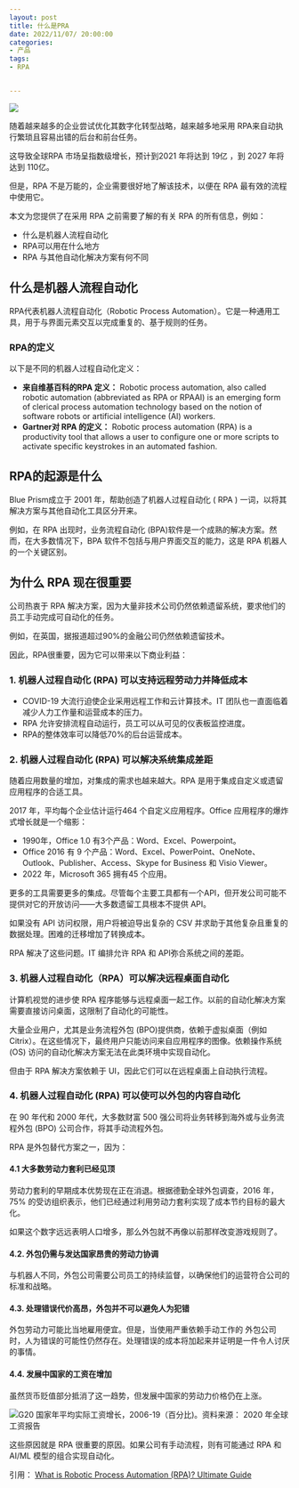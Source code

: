 ```yaml
---
layout: post
title: 什么是PRA
date: 2022/11/07/ 20:00:00
categories:
- 产品
tags:
- RPA


---
```


![](https://pics.naaln.com/blog/2022-11-15-931061.jpeg-basicBlog)

随着越来越多的企业尝试优化其数字化转型战略，越来越多地采用 RPA来自动执行繁琐且容易出错的后台和前台任务。  

这导致全球RPA 市场呈指数级增长，预计到2021 年将达到 19亿 ，到 2027 年将达到 110亿。 

但是，RPA 不是万能的，企业需要很好地了解该技术，以便在 RPA 最有效的流程中使用它。 

本文为您提供了在采用 RPA 之前需要了解的有关 RPA 的所有信息，例如：

* 什么是机器人流程自动化
* RPA可以用在什么地方
* RPA 与其他自动化解决方案有何不同

## 什么是机器人流程自动化

RPA代表机器人流程自动化（Robotic Process Automation）。它是一种通用工具，用于与界面元素交互以完成重复的、基于规则的任务。

### RPA的定义

以下是不同的机器人过程自动化定义：

* **来自维基百科的RPA 定义：** Robotic process automation, also called robotic automation (abbreviated as RPA or RPAAI) is an emerging form of clerical process automation technology based on the notion of software robots or artificial intelligence (AI) workers.
* **Gartner对 RPA 的定义：** Robotic process automation (RPA) is a productivity tool that allows a user to configure one or more scripts to activate specific keystrokes in an automated fashion.

## RPA的起源是什么

Blue Prism成立于 2001 年，帮助创造了机器人过程自动化 ( RPA ) 一词，以将其解决方案与其他自动化工具区分开来。

例如，在 RPA 出现时，业务流程自动化 (BPA)软件是一个成熟的解决方案。然而，在大多数情况下，BPA 软件不包括与用户界面交互的能力，这是 RPA 机器人的一个关键区别。

## 为什么 RPA 现在很重要

公司热衷于 RPA 解决方案，因为大量非技术公司仍然依赖遗留系统，要求他们的员工手动完成可自动化的任务。 

例如，在英国，据报道超过90%的金融公司仍然依赖遗留技术。 

因此，RPA很重要，因为它可以带来以下商业利益：

### 1. 机器人过程自动化 (RPA) 可以支持远程劳动力并降低成本

* COVID-19 大流行迫使企业采用远程工作和云计算技术。IT 团队也一直面临着减少人力工作量和运营成本的压力。 
* RPA 允许安排流程自动运行，员工可以从可见的仪表板监控进度。
* RPA的整体效率可以降低70%的后台运营成本。 

### 2. 机器人过程自动化 (RPA) 可以解决系统集成差距

随着应用数量的增加，对集成的需求也越来越大。RPA 是用于集成自定义或遗留应用程序的合适工具。

2017 年，平均每个企业估计运行464 个自定义应用程序。Office 应用程序的爆炸式增长就是一个缩影：

* 1990年，Office 1.0 有3个产品：Word、Excel、Powerpoint。
* Office 2016 有 9 个产品：Word、Excel、PowerPoint、OneNote、Outlook、Publisher、Access、Skype for Business 和 Visio Viewer。
* 2022 年，Microsoft 365 拥有45 个应用。

更多的工具需要更多的集成。尽管每个主要工具都有一个API，但开发公司可能不提供对它的开放访问——大多数遗留工具根本不提供 API。

如果没有 API 访问权限，用户将被迫导出复杂的 CSV 并求助于其他复杂且重复的数据处理。困难的迁移增加了转换成本。

RPA 解决了这些问题。IT 编排允许 RPA 和 API弥合系统之间的差距。

### 3. 机器人过程自动化（RPA）可以解决远程桌面自动化
计算机视觉的进步使 RPA 程序能够与远程桌面一起工作。以前的自动化解决方案需要直接访问桌面，这限制了自动化的可能性。

大量企业用户，尤其是业务流程外包 (BPO)提供商，依赖于虚拟桌面（例如 Citrix）。在这些情况下，最终用户只能访问来自应用程序的图像。依赖操作系统 (OS) 访问的自动化解决方案无法在此类环境中实现自动化。

但由于 RPA 解决方案依赖于 UI，因此它们可以在远程桌面上自动执行流程。 

### 4. 机器人过程自动化 (RPA) 可以使可以外包的内容自动化

在 90 年代和 2000 年代，大多数财富 500 强公司将业务转移到海外或与业务流程外包 (BPO) 公司合作，将其手动流程外包。

RPA 是外包替代方案之一，因为： 

#### 4.1 大多数劳动力套利已经见顶

劳动力套利的早期成本优势现在正在消退。根据德勤全球外包调查，2016 年，75% 的受访组织表示，他们已经通过利用劳动力套利实现了成本节约目标的最大化。

如果这个数字远远表明人口增多，那么外包就不再像以前那样改变游戏规则了。

#### 4.2. 外包仍需与发达国家昂贵的劳动力协调
与机器人不同，外包公司需要公司员工的持续监督，以确保他们的运营符合公司的标准和战略。 

#### 4.3. 处理错误代价高昂，外包并不可以避免人为犯错
外包劳动力可能比当地雇用便宜。但是，当使用严重依赖手动工作的 外包公司时，人为错误的可能性仍然存在。处理错误的成本将加起来并证明是一件令人讨厌的事情。

#### 4.4. 发展中国家的工资在增加
虽然货币贬值部分抵消了这一趋势，但发展中国家的劳动力价格仍在上涨。

![G20 国家年平均实际工资增长，2006-19（百分比)。资料来源： 2020 年全球工资报告](https://pics.naaln.com/blog/2022-11-15-206bd1.jpeg-basicBlog)

这些原因就是 RPA 很重要的原因。如果公司有手动流程，则有可能通过 RPA 和 AI/ML 模型的组合实现自动化。

引用：
[What is Robotic Process Automation (RPA)? Ultimate Guide](https://research.aimultiple.com/rpa/)